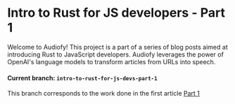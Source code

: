 # Intro to Rust for JS developers - Part 1

Welcome to Audiofy! This project is a part of a series of blog posts aimed at introducing Rust to JavaScript developers. Audiofy leverages the power of OpenAI's language models to transform articles from URLs into speech.


#### Current branch: `intro-to-rust-for-js-devs-part-1`

This branch corresponds to the work done in the first article [Part 1](https://www.sadry.dev/articles/intro-to-rust-for-js-devs-part-1)
